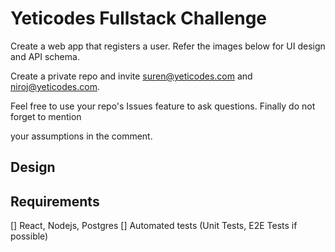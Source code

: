 # Yeticodes Fullstack Challenge

Create a web app that registers a user. Refer the images below for UI design and API schema.

Create a private repo and invite suren@yeticodes.com and niroj@yeticodes.com.

Feel free to use your repo's Issues feature to ask questions. Finally do not forget to mention

your assumptions in the comment.

## Design

## Requirements
[] React, Nodejs, Postgres
[] Automated tests (Unit Tests, E2E Tests if possible)
